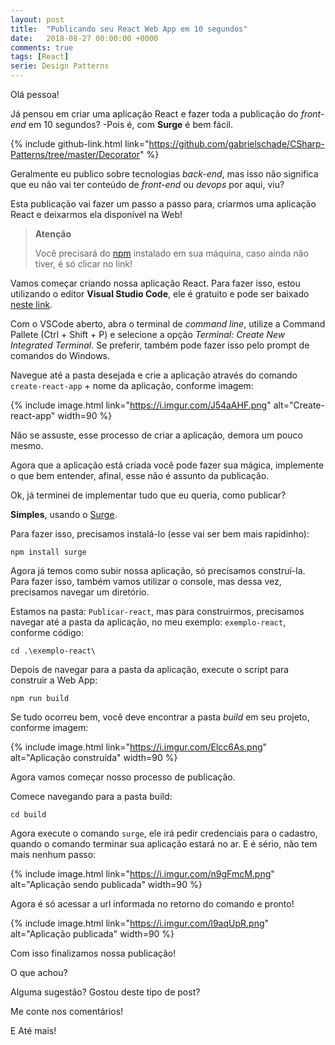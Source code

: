 ```yaml
---
layout: post
title:  "Publicando seu React Web App em 10 segundos"
date:   2018-08-27 00:00:00 +0000
comments: true
tags: [React]
serie: Design Patterns
---
```


Olá pessoa!

Já pensou em criar uma aplicação React e fazer toda a publicação do *front-end* em 10 segundos? -Pois é, com **Surge** é bem fácil.

<!--more-->

{% include github-link.html link="https://github.com/gabrielschade/CSharp-Patterns/tree/master/Decorator" %} 

Geralmente eu publico sobre tecnologias *back-end*, mas isso não significa que eu não vai ter conteúdo de *front-end* ou *devops* por aqui, viu?

Esta publicação vai fazer um passo a passo para, criarmos uma aplicação React e deixarmos ela disponível na Web!

> **Atenção**
>
> Você precisará do [npm](https://www.npmjs.com/) instalado em sua máquina, caso ainda não tiver, é só clicar no link!

Vamos começar criando nossa aplicação React. Para fazer isso, estou utilizando o editor **Visual Studio Code**, ele é gratuito e pode ser baixado [neste link](https://code.visualstudio.com/). 

Com o VSCode aberto, abra o terminal de *command line*, utilize a Command Pallete (Ctrl + Shift + P) e selecione a opção *Terminal: Create New Integrated Terminal*. Se preferir, também pode fazer isso pelo prompt de comandos do Windows.

Navegue até a pasta desejada e crie a aplicação através do comando `create-react-app` + nome da aplicação, conforme imagem:

{% include image.html link="https://i.imgur.com/J54aAHF.png" alt="Create-react-app" width=90 %}

Não se assuste, esse processo de criar a aplicação, demora um pouco mesmo.

Agora que a aplicação está criada você pode fazer sua mágica, implemente o que bem entender, afinal, esse não é assunto da publicação.

Ok, já terminei de implementar tudo que eu queria, como publicar?

**Simples**, usando o [Surge](http://surge.sh/).

Para fazer isso, precisamos instalá-lo (esse vai ser bem mais rapidinho):

```
npm install surge
```

Agora já temos como subir nossa aplicação, só precisamos construí-la. Para fazer isso, também vamos utilizar o console, mas dessa vez, precisamos navegar um diretório.

Estamos na pasta: `Publicar-react`, mas para construirmos, precisamos navegar até a pasta da aplicação, no meu exemplo: `exemplo-react`, conforme código:

```
cd .\exemplo-react\
```

Depois de navegar para a pasta da aplicação, execute o script para construir a Web App:

```
npm run build
```

Se tudo ocorreu bem, você deve encontrar a pasta *build* em seu projeto, conforme imagem:

{% include image.html link="https://i.imgur.com/Elcc6As.png" alt="Aplicação construída" width=90 %}

Agora vamos começar nosso processo de publicação.

Comece navegando para a pasta build:

```
cd build
```

Agora execute o comando `surge`, ele irá pedir credenciais para o cadastro, quando o comando terminar sua aplicação estará no ar. E é sério, não tem mais nenhum passo:

{% include image.html link="https://i.imgur.com/n9gFmcM.png" alt="Aplicação sendo publicada" width=90 %}

Agora é só acessar a url informada no retorno do comando e pronto!

{% include image.html link="https://i.imgur.com/l9aqUpR.png" alt="Aplicação publicada" width=90 %}

Com isso finalizamos nossa publicação! 

O que achou?

Alguma sugestão? Gostou deste tipo de post?

Me conte nos comentários!

E Até mais!